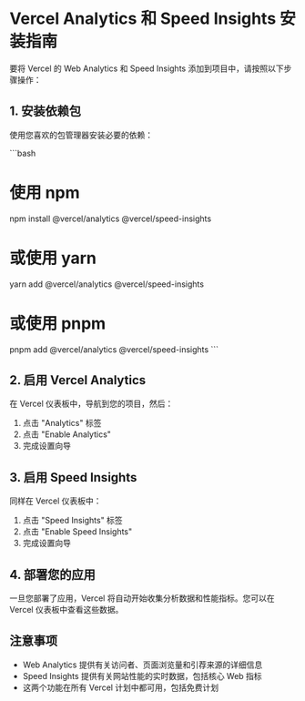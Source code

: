 # Vercel Analytics 和 Speed Insights 安装指南

要将 Vercel 的 Web Analytics 和 Speed Insights 添加到项目中，请按照以下步骤操作：

## 1. 安装依赖包

使用您喜欢的包管理器安装必要的依赖：

\`\`\`bash
# 使用 npm
npm install @vercel/analytics @vercel/speed-insights

# 或使用 yarn
yarn add @vercel/analytics @vercel/speed-insights

# 或使用 pnpm
pnpm add @vercel/analytics @vercel/speed-insights
\`\`\`

## 2. 启用 Vercel Analytics

在 Vercel 仪表板中，导航到您的项目，然后：

1. 点击 "Analytics" 标签
2. 点击 "Enable Analytics"
3. 完成设置向导

## 3. 启用 Speed Insights

同样在 Vercel 仪表板中：

1. 点击 "Speed Insights" 标签
2. 点击 "Enable Speed Insights"
3. 完成设置向导

## 4. 部署您的应用

一旦您部署了应用，Vercel 将自动开始收集分析数据和性能指标。您可以在 Vercel 仪表板中查看这些数据。

## 注意事项

- Web Analytics 提供有关访问者、页面浏览量和引荐来源的详细信息
- Speed Insights 提供有关网站性能的实时数据，包括核心 Web 指标
- 这两个功能在所有 Vercel 计划中都可用，包括免费计划
